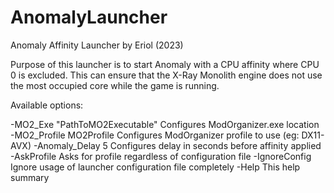 # AnomalyLauncher
Anomaly Affinity Launcher by Eriol (2023)


Purpose of this launcher is to start Anomaly with a CPU affinity where CPU 0 is excluded.
This can ensure that the X-Ray Monolith engine does not use the most occupied core while the game is running.

Available options:

   -MO2_Exe "PathToMO2Executable"        Configures ModOrganizer.exe location
   -MO2_Profile MO2Profile               Configures ModOrganizer profile to use (eg: DX11-AVX)
   -Anomaly_Delay 5                      Configures delay in seconds before affinity applied
   -AskProfile                           Asks for profile regardless of configuration file
   -IgnoreConfig                         Ignore usage of launcher configuration file completely
   -Help                                 This help summary
